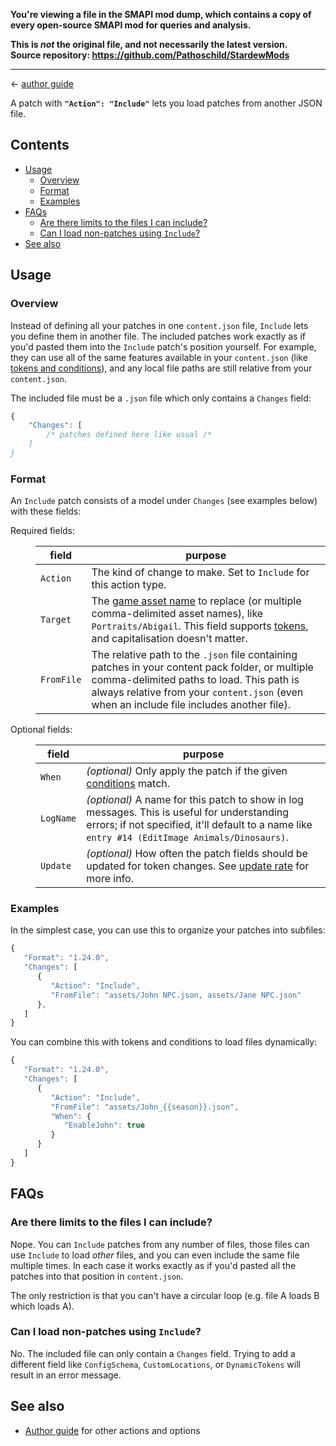 **You're viewing a file in the SMAPI mod dump, which contains a copy of every open-source SMAPI mod
for queries and analysis.**

**This is _not_ the original file, and not necessarily the latest version.**  
**Source repository: https://github.com/Pathoschild/StardewMods**

----

← [author guide](../author-guide.md)

A patch with **`"Action": "Include"`** lets you load patches from another JSON file.

## Contents
* [Usage](#usage)
  * [Overview](#overview)
  * [Format](#format)
  * [Examples](#examples)
* [FAQs](#faqs)
  * [Are there limits to the files I can include?](#are-there-limits-to-the-files-i-can-include)
  * [Can I load non-patches using `Include`?](#can-i-load-non-patches-using-include)
* [See also](#see-also)

## Usage
### Overview
Instead of defining all your patches in one `content.json` file, `Include` lets you define them
in another file. The included patches work exactly as if you'd pasted them into the `Include`
patch's position yourself. For example, they can use all of the same features  available in your
`content.json` (like [tokens and conditions](../author-guide.md#tokens)), and any local file paths
are still relative from your `content.json`.

The included file must be a `.json` file which only contains a `Changes` field:
```js
{
    "Changes": [
        /* patches defined here like usual /*
    ]
}
```

### Format
An `Include` patch consists of a model under `Changes` (see examples below) with these fields:

<dl>
<dt>Required fields:</dt>
<dd>

field     | purpose
--------- | -------
`Action`  | The kind of change to make. Set to `Include` for this action type.
`Target`  | The [game asset name](../author-guide.md#what-is-an-asset) to replace (or multiple comma-delimited asset names), like `Portraits/Abigail`. This field supports [tokens](../author-guide.md#tokens), and capitalisation doesn't matter.
`FromFile` | The relative path to the `.json` file containing patches in your content pack folder, or multiple comma-delimited paths to load. This path is always relative from your `content.json` (even when an include file includes another file).

</td>
</tr>

</dd>
<dt>Optional fields:</dt>
<dd>

field     | purpose
--------- | -------
`When`    | _(optional)_ Only apply the patch if the given [conditions](../author-guide.md#conditions) match.
`LogName` | _(optional)_ A name for this patch to show in log messages. This is useful for understanding errors; if not specified, it'll default to a name like `entry #14 (EditImage Animals/Dinosaurs)`.
`Update`  | _(optional)_ How often the patch fields should be updated for token changes. See [update rate](../author-guide.md#update-rate) for more info.

</dd>
</dl>

### Examples
In the simplest case, you can use this to organize your patches into subfiles:

```js
{
   "Format": "1.24.0",
   "Changes": [
      {
         "Action": "Include",
         "FromFile": "assets/John NPC.json, assets/Jane NPC.json"
      },
   ]
}
```

You can combine this with tokens and conditions to load files dynamically:

```js
{
   "Format": "1.24.0",
   "Changes": [
      {
         "Action": "Include",
         "FromFile": "assets/John_{{season}}.json",
         "When": {
            "EnableJohn": true
         }
      }
   ]
}
```

## FAQs
### Are there limits to the files I can include?
Nope. You can `Include` patches from any number of files, those files can use `Include` to load
_other_ files, and you can even include the same file multiple times. In each case it works exactly
as if you'd pasted all the patches into that position in `content.json`.

The only restriction is that you can't have a circular loop (e.g. file A loads B which loads A).

### Can I load non-patches using `Include`?
No. The included file can only contain a `Changes` field. Trying to add a different field like
`ConfigSchema`, `CustomLocations`, or `DynamicTokens` will result in an error message.

## See also
* [Author guide](../author-guide.md) for other actions and options
